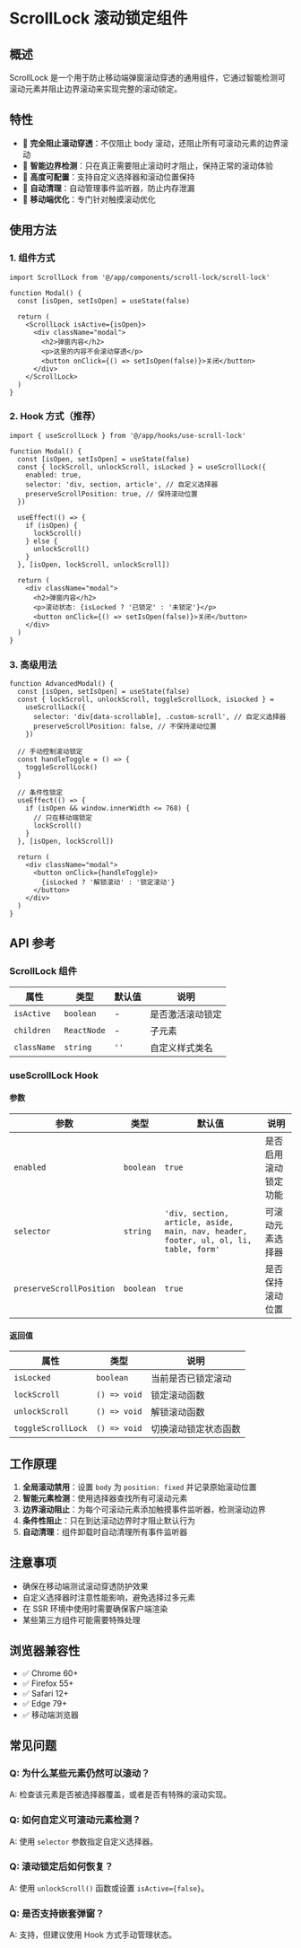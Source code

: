 # ScrollLock 滚动锁定组件

## 概述

ScrollLock 是一个用于防止移动端弹窗滚动穿透的通用组件，它通过智能检测可滚动元素并阻止边界滚动来实现完整的滚动锁定。

## 特性

- 🚫 **完全阻止滚动穿透**：不仅阻止 body 滚动，还阻止所有可滚动元素的边界滚动
- 🎯 **智能边界检测**：只在真正需要阻止滚动时才阻止，保持正常的滚动体验
- 🔧 **高度可配置**：支持自定义选择器和滚动位置保持
- 🧹 **自动清理**：自动管理事件监听器，防止内存泄漏
- 📱 **移动端优化**：专门针对触摸滚动优化

## 使用方法

### 1. 组件方式

```tsx
import ScrollLock from '@/app/components/scroll-lock/scroll-lock'

function Modal() {
  const [isOpen, setIsOpen] = useState(false)

  return (
    <ScrollLock isActive={isOpen}>
      <div className="modal">
        <h2>弹窗内容</h2>
        <p>这里的内容不会滚动穿透</p>
        <button onClick={() => setIsOpen(false)}>关闭</button>
      </div>
    </ScrollLock>
  )
}
```

### 2. Hook 方式（推荐）

```tsx
import { useScrollLock } from '@/app/hooks/use-scroll-lock'

function Modal() {
  const [isOpen, setIsOpen] = useState(false)
  const { lockScroll, unlockScroll, isLocked } = useScrollLock({
    enabled: true,
    selector: 'div, section, article', // 自定义选择器
    preserveScrollPosition: true, // 保持滚动位置
  })

  useEffect(() => {
    if (isOpen) {
      lockScroll()
    } else {
      unlockScroll()
    }
  }, [isOpen, lockScroll, unlockScroll])

  return (
    <div className="modal">
      <h2>弹窗内容</h2>
      <p>滚动状态: {isLocked ? '已锁定' : '未锁定'}</p>
      <button onClick={() => setIsOpen(false)}>关闭</button>
    </div>
  )
}
```

### 3. 高级用法

```tsx
function AdvancedModal() {
  const [isOpen, setIsOpen] = useState(false)
  const { lockScroll, unlockScroll, toggleScrollLock, isLocked } =
    useScrollLock({
      selector: 'div[data-scrollable], .custom-scroll', // 自定义选择器
      preserveScrollPosition: false, // 不保持滚动位置
    })

  // 手动控制滚动锁定
  const handleToggle = () => {
    toggleScrollLock()
  }

  // 条件性锁定
  useEffect(() => {
    if (isOpen && window.innerWidth <= 768) {
      // 只在移动端锁定
      lockScroll()
    }
  }, [isOpen, lockScroll])

  return (
    <div className="modal">
      <button onClick={handleToggle}>
        {isLocked ? '解锁滚动' : '锁定滚动'}
      </button>
    </div>
  )
}
```

## API 参考

### ScrollLock 组件

| 属性        | 类型        | 默认值 | 说明             |
| ----------- | ----------- | ------ | ---------------- |
| `isActive`  | `boolean`   | -      | 是否激活滚动锁定 |
| `children`  | `ReactNode` | -      | 子元素           |
| `className` | `string`    | `''`   | 自定义样式类名   |

### useScrollLock Hook

#### 参数

| 参数                     | 类型      | 默认值                                                                               | 说明                 |
| ------------------------ | --------- | ------------------------------------------------------------------------------------ | -------------------- |
| `enabled`                | `boolean` | `true`                                                                               | 是否启用滚动锁定功能 |
| `selector`               | `string`  | `'div, section, article, aside, main, nav, header, footer, ul, ol, li, table, form'` | 可滚动元素选择器     |
| `preserveScrollPosition` | `boolean` | `true`                                                                               | 是否保持滚动位置     |

#### 返回值

| 属性               | 类型         | 说明                 |
| ------------------ | ------------ | -------------------- |
| `isLocked`         | `boolean`    | 当前是否已锁定滚动   |
| `lockScroll`       | `() => void` | 锁定滚动函数         |
| `unlockScroll`     | `() => void` | 解锁滚动函数         |
| `toggleScrollLock` | `() => void` | 切换滚动锁定状态函数 |

## 工作原理

1. **全局滚动禁用**：设置 `body` 为 `position: fixed` 并记录原始滚动位置
2. **智能元素检测**：使用选择器查找所有可滚动元素
3. **边界滚动阻止**：为每个可滚动元素添加触摸事件监听器，检测滚动边界
4. **条件性阻止**：只在到达滚动边界时才阻止默认行为
5. **自动清理**：组件卸载时自动清理所有事件监听器

## 注意事项

- 确保在移动端测试滚动穿透防护效果
- 自定义选择器时注意性能影响，避免选择过多元素
- 在 SSR 环境中使用时需要确保客户端渲染
- 某些第三方组件可能需要特殊处理

## 浏览器兼容性

- ✅ Chrome 60+
- ✅ Firefox 55+
- ✅ Safari 12+
- ✅ Edge 79+
- ✅ 移动端浏览器

## 常见问题

### Q: 为什么某些元素仍然可以滚动？

A: 检查该元素是否被选择器覆盖，或者是否有特殊的滚动实现。

### Q: 如何自定义可滚动元素检测？

A: 使用 `selector` 参数指定自定义选择器。

### Q: 滚动锁定后如何恢复？

A: 使用 `unlockScroll()` 函数或设置 `isActive={false}`。

### Q: 是否支持嵌套弹窗？

A: 支持，但建议使用 Hook 方式手动管理状态。
